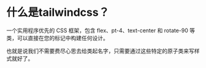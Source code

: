 # 什么是tailwindcss？

一个实用程序优先的 CSS 框架，包含 flex、pt-4、text-center 和 rotate-90 等类，可以直接在您的标记中构建任何设计。

也就是说我们不需要费尽心思去给类起名字，只需要通过这些特定的原子类来写样式就好了。

